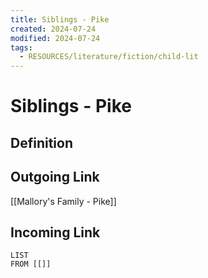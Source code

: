 ```yaml
---
title: Siblings - Pike
created: 2024-07-24
modified: 2024-07-24
tags:
  - RESOURCES/literature/fiction/child-lit
---
```

# Siblings - Pike
## Definition

## Outgoing Link
[[Mallory's Family - Pike]]
## Incoming Link
```dataview
LIST
FROM [[]]
```

